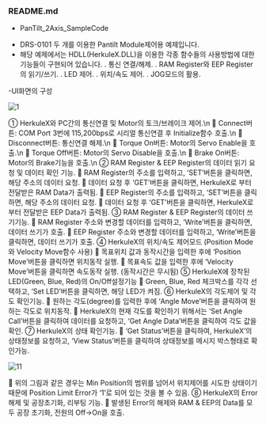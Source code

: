 ### README.md

- PanTilt_2Axis_SampleCode
* DRS-0101 두 개를 이용한 Pantilt Module제어용 예제입니다.
* 해당 예제에서는 HDLL(HerkuleX.DLL)을 이용한 각종 함수들의 사용방법에 대한 기능들이 구현되어 있습니다.
. 통신 연결/해제.
. RAM Register와 EEP Register의 읽기/쓰기.
. LED 제어.
. 위치/속도 제어.
. JOG모드의 활용.


-UI화면의 구성

![1](https://user-images.githubusercontent.com/58063370/73431797-8edfd800-4384-11ea-97ea-b42bc6240849.png)

①	HerkuleX와 PC간의 통신연결 및 Motor의 토크/브레이크 제어.\n
	Connect버튼: COM Port 3번에 115,200bps로 시리얼 통신연결 후 Initialize함수 호출.\n
	Disconnect버튼: 통신연결 해제.\n
	Torque On버튼: Motor의 Servo Enable을 호출.\n
	Torque Off버튼: Motor의 Servo Disable을 호출.\n
	Brake On버튼: Motor의 Brake기능을 호출.\n
②	RAM Register & EEP Register의 데이터 읽기 요청 및 데이터 확인 기능.
	RAM Register의 주소를 입력하고, ‘SET’버튼을 클릭하면, 해당 주소의 데이터 요청.
	데이터 요청 후 ‘GET’버튼을 클릭하면, HerkuleX로 부터 전달받은 RAM Data가 출력됨.
	EEP Register의 주소를 입력하고, ‘SET’버튼을 클릭하면, 해당 주소의 데이터 요청.
	데이터 요청 후 ‘GET’버튼을 클릭하면, HerkuleX로 부터 전달받은 EEP Data가 출력됨.
③	RAM Register & EEP Register의 데이터 쓰기기능.
	RAM Register 주소와 변경할 데이터를 입력하고, ‘Write’버튼을 클릭하면, 데이터 쓰기가 호출.
	EEP Register 주소와 변경할 데이터를 입력하고, ‘Write’버튼을 클릭하면, 데이터 쓰기가 호출.
④	HerkuleX의 위치/속도 제어모드 (Position Mode와 Velocity Move함수 사용)
	목표위치 값과 동작시간을 입력한 후에 ‘Position Move’버튼을 클릭하면 위치동작 실행.
	목표속도 값을 입력한 후에 ‘Velocity Move’버튼을 클릭하면 속도동작 실행. (동작시간은 무시됨)
⑤	HerkuleX에 장착된 LED(Green, Blue, Red)의 On/Off설정기능
	Green, Blue, Red 체크박스를 각각 선택하고, ‘Set LED’버튼을 클릭하면, 해당 LED가 켜짐.
⑥	HerkuleX의 각도제어 및 각도 확인기능.
	원하는 각도(degree)를 입력한 후에 ‘Angle Move’버튼을 클릭하여 원하는 각도로 위치동작.
	HerkuleX의 현재 각도를 확인하기 위해서는 ‘Set Angle Call’버튼을 클릭하여 데이터를 요청하고, ‘Get Angle Data’버튼을 클릭하여 각도 값을 확인.
⑦	HerkuleX의 상태 확인기능.
	‘Get Status’버튼을 클릭하여, HerkuleX’의 상태정보를 요청하고, ‘View Status’버튼을 클릭하여 상태정보를 메시지 박스형태로 확인가능.

![11](https://user-images.githubusercontent.com/58063370/73431856-b898ff00-4384-11ea-9cc4-10875f634882.png)

	위의 그림과 같은 경우는 Min Position의 범위를 넘어서 위치제어를 시도한 상태이기 때문에 Position Limit Error가 ‘1’로 되어 있는 것을 볼 수 있음.
⑧	HerkuleX의 Error해제 및 공장초기화, 리부팅 기능.
	발생된 Error의 해제와 RAM & EEP의 Data를 모두 공장 초기화, 전원의 Off->On을 호출.




